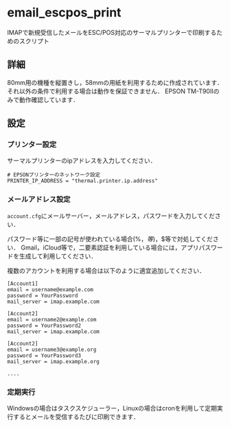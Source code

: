 # email_escpos_print
IMAPで新規受信したメールをESC/POS対応のサーマルプリンターで印刷するためのスクリプト

## 詳細
80mm用の機種を縦置きし，58mmの用紙を利用するために作成されています．
それ以外の条件で利用する場合は動作を保証できません．
EPSON TM-T90Ⅱのみで動作確認しています．

## 設定
### プリンター設定
サーマルプリンターのipアドレスを入力してください．
```
# EPSONプリンターのネットワーク設定
PRINTER_IP_ADDRESS = "thermal.printer.ip.address"
```

### メールアドレス設定
`account.cfg`にメールサーバー，メールアドレス，パスワードを入力してください．

パスワード等に一部の記号が使われている場合(%，$等)，%%，$$等で対処してください．
Gmail，iCloud等で，二要素認証を利用している場合には，アプリパスワードを生成して利用してください．

複数のアカウントを利用する場合は以下のように適宜追加してください．
```
[Account1]
email = username@example.com
password = YourPassword
mail_server = imap.example.com

[Account2]
email = username2@example.com
password = YourPassword2
mail_server = imap.example.com

[Account2]
email = username3@example.org
password = YourPassword3
mail_server = imap.example.org

....
```

### 定期実行
Windowsの場合はタスクスケジューラー，Linuxの場合はcronを利用して定期実行するとメールを受信するたびに印刷できます．
